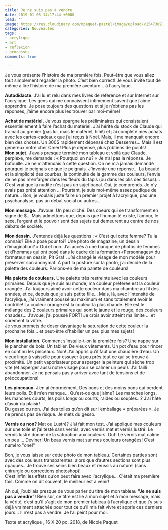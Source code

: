 ```yaml
---
title: Je ne suis pas à vendre
date: 2019-01-05 14:17:44 +0000
lead: ''
image: https://res.cloudinary.com/npaquet-pastel/image/upload/v1547389120/37107891_2115230802079489_9010594005481684992_n.jpg
categories: Nouveautés
tags:
- acrylique
- art
- reflexion
- processus
comments: true

---
```

Je vous présente l’histoire de ma première fois. Peut-être que vous allez tout simplement regarder la photo. C’est bien correct! Je vous invite tout de même à lire l’histoire de ma première aventure… à l'acrylique.

**Autodidacte**. J’ai lu et relu dans mes livres de référence et sur Internet sur l'acrylique. Les gens qui me connaissent intimement savent que j’aime apprendre. Je pose toujours des questions et si je n’obtiens pas les réponses, j’aime encore plus les trouver par moi-même!

**Achat de matériel.** Je vous épargne les préliminaires qui consistaient essentiellement à faire l’achat du matériel. J’ai hérité du stock de Claude qui trainait au grenier (pas lui, mais le matériel, hihi!) et j’ai complété mes achats avec les cartes-cadeaux que j’ai reçus à Noël. Mais, il me manquait encore bien des choses. Un 300$ rapidement dépensé chez Desserres… Mais il est généreux notre cher Omer! Plus je dépense, plus j’obtiens de points!  
**Mon sujet.** J’avais presque terminé mon tableau et voilà que Claude, perplexe, me demande : « Pourquoi un nu? » Je n’ai pas la réponse. Je bafouille. Je ne m’attendais à cette question. On ne m’a jamais demandé pourquoi je peignais ce que je peignais. J’invente une réponse… La beauté et la simplicité des courbes, la continuité de la gamme des couleurs, l’envie de ne pas m’enfarger dans les fleurs du tapis (ou dans les plis des tissus)… C’est vrai que la nudité n’est pas un sujet banal. Oui, je comprends. Je n’y avais pas prêté attention … Pourtant, je suis moi-même assez pudique de nature… Bon, je voulais juste faire un premier projet à l’acrylique, pas une psychanalyse, pas un débat social ou autres…

**Mon message**. J’avoue. Un peu cliché. Des coeurs qui se transforment en signe de $… Mais admettons que, depuis que l’humanité existe, l’amour, le sexe, l’argent et le pouvoir sont des sujets qui demeurent au centre de nos débats de société.

**Mon dessin.** J'entends déjà les questions : « C’est qui cette femme? Tu la connais? Elle a posé pour toi? Une photo de magazine, un dessin d’imagination? » Oui et non. J’ai accès à une banque de photos de femmes et d’hommes qui ont posé dans le cadre de la formation «Personnages» du formateur en dessin, Pit Graf . J’ai changé le visage de mon modèle pour préserver son anonymat. À part la posture sur la photo, j’ai décidé de la palette des couleurs. Parlons-en de ma palette de couleurs!

**Ma palette de couleurs.** Une palette très restreinte avec les couleurs primaires. Depuis que je suis au monde, ma couleur préférée est la couleur orangée. J’ai toujours aimé avoir cette couleur dans ma chambre au fil des années, et ce, depuis que je suis petite fille… Mais, là, avec l’intensité de l’acrylique, j’ai vraiment poussé au maximum et sans totalement avoir le contrôle! La couleur orange est la couleur la plus chaude. Elle est le mélange des 2 couleurs primaires qui sont le jaune et le rouge, des couleurs chaudes… J’avoue, j’ai poussé FORT! Je crois avoir atteint ma limite … et sûrement la vôtre.  
Je vous promets de doser davantage la saturation de cette couleur la prochaine fois… et peut-être d’habiller un peu plus mes sujets!

**Mon installation.** Comment s’installe-t-on la première fois? Une nappe sur le plancher de bois. Un tablier. De vieux vêtements. Un pot d’eau pour rincer en continu les pinceaux. Non! J’ai appris qu’il faut une chaudière d’eau. Un vieux linge à vaisselle pour essuyer à peu près tout ce qui se trouve à proximité. Un petit vaporisateur pour asperger la peinture qui sèche trop vite (et asperger aussi notre visage pour se calmer un peu!). J’ai failli abandonner. Je ne pensais pas y arriver avec tant de tensions et de préoccupations!

**Les pinceaux.** J’en ai énormément. Des bons et des moins bons qui perdent leurs poils. Et il m’en manque… Qu’est-ce que j’aime? Les manches longs, les manches courts, les poils longs ou courts, raides ou souples…? J’ai hâte d’avoir du plaisir!  
Du gesso ou non. J’ai des toiles qu’on dit sur l’emballage « préparées ». Je ne prends pas de risque. Je mets du gesso.

**Vernis ou non?** Mat ou Lustré? J’ai fait mon test. J’ai appliqué mes couleurs sur une toile et j’ai testé sans vernis, avec vernis mat et vernis lustré. Le vernis lustré donne de la saturation aux couleurs. Ouf! Le vernis mat calme un peu … Deviner! Un beau vernis mat sur mes couleurs orangées! C’est numéro "one!"

Bon, je vous laisse sur cette photo de mon tableau. Certaines parties sont avec des couleurs transparentes, alors que d’autres sections sont plus opaques…Je trouve ses seins bien beaux et réussis au naturel (sans chirurgie ou corrections photoshop)!  
C’est infini les effets qu’on peut faire avec l'acrylique… C'était ma première fois. Comme on dit souvent, le meilleur est à venir!

Ah oui, j’oubliais presque de vous parler du titre de mon tableau **"Je ne suis pas à vendre"**! Bien sûr, ce titre est lié à mon sujet et à mon message, mais la vérité, c’est qu'il s'agit de mon premier tableau à l’acrylique et que j’y suis déjà vraiment attachée pour tout ce qu’il m’a fait vivre et appris ces derniers jours… Il n’est pas à vendre. Je l’ai peint pour moi.

Texte et acrylique , 16 X 20 po,  2018, de Nicole Paquet